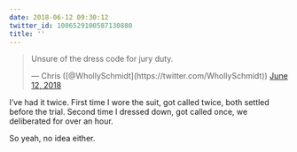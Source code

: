 ```yaml
---
date: 2018-06-12 09:30:12
twitter_id: 1006529100587130880
title: ''
---
```


<blockquote class="twitter-tweet"><p lang="en" dir="ltr">Unsure of the dress code for jury duty.</p>&mdash; Chris ([@WhollySchmidt](https://twitter.com/WhollySchmidt)) <a href="https://twitter.com/WhollySchmidt/status/1006520734343221250?ref_src=twsrc%5Etfw">June 12, 2018</a></blockquote>
<script async src="https://platform.twitter.com/widgets.js" charset="utf-8"></script>

I’ve had it twice. First time I wore the suit, got called twice, both settled before the trial. Second time I dressed down, got called once, we deliberated for over an hour.

So yeah, no idea either.

